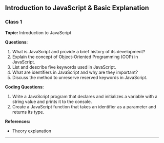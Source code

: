 ## Introduction to JavaScript & Basic Explanation

### Class 1

**Topic:** Introduction to JavaScript

**Questions:**

1. What is JavaScript and provide a brief history of its development?
2. Explain the concept of Object-Oriented Programming (OOP) in JavaScript.
3. List and describe five keywords used in JavaScript.
4. What are identifiers in JavaScript and why are they important?
5. Discuss the method to unreserve reserved keywords in JavaScript.

**Coding Questions:**

1. Write a JavaScript program that declares and initializes a variable with a string value and prints it to the console.
2. Create a JavaScript function that takes an identifier as a parameter and returns its type.

**References:**

- Theory explanation

---
